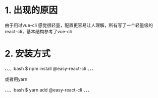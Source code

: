 # 1. 出现的原因
 由于用过vue-cli 感觉很轻量，配置更容易让人理解，所有写了一个轻量级的react-cli，基本结构参考了vue-cli

# 2. 安装方式

、、、bash
$ npm install @easy-react-cli
、、、

或者用yarn

、、、bash
$ yarn add @easy-react-cli
、、、

